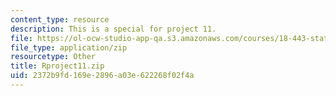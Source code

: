 ```yaml
---
content_type: resource
description: This is a special for project 11.
file: https://ol-ocw-studio-app-qa.s3.amazonaws.com/courses/18-443-statistics-for-applications-spring-2015/2372b9fd169e2896a03e622268f02f4a_Rproject11.zip
file_type: application/zip
resourcetype: Other
title: Rproject11.zip
uid: 2372b9fd-169e-2896-a03e-622268f02f4a
---
```

